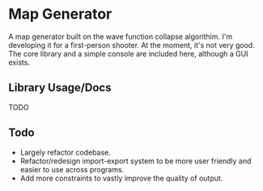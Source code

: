 # Map Generator

A map generator built on the wave function collapse algorithim. I'm developing it for a first-person shooter. At the moment, it's not very good. The core library and a simple console are included here, although a GUI exists.


## Library Usage/Docs

TODO

## Todo

- Largely refactor codebase.
- Refactor/redesign import-export system to be more user friendly and easier to use across programs.
- Add more constraints to vastly improve the quality of output.

